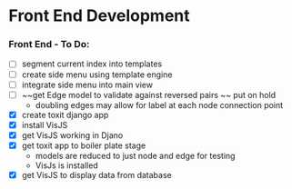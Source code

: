 # Front End Development 

### Front End - To Do:
 - [ ] segment current index into templates 
 - [ ] create side menu using template engine
 - [ ] integrate side menu into main view
 - [ ]  ~~get Edge model to validate against reversed pairs ~~ put on hold
       - doubling edges may allow for label at each node connection point
 - [x] create toxit django app
 - [x] install VisJS 
 - [x] get VisJS working in Djano
 - [x] get toxit app to boiler plate stage 
      - models are reduced to just node and edge for testing
      - VisJs is installed 
 - [x] get VisJS to display data from database
